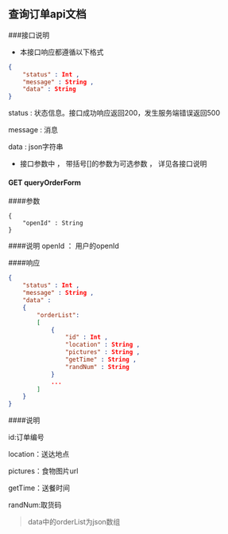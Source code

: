 ## 查询订单api文档

###接口说明

- 本接口响应都遵循以下格式

```json
{
	"status" : Int ,
	"message" : String ,
	"data" : String
}
```

status : 状态信息。接口成功响应返回200，发生服务端错误返回500

message : 消息

data : json字符串

- 接口参数中 ， 带括号[]的参数为可选参数 ， 详见各接口说明

#### GET queryOrderForm

####参数

	{
		"openId" : String
	}

####说明
openId ： 用户的openId

####响应

```json
{
	"status" : Int ,
	"message" : String ,
	"data" : 
	{
		"orderList":
		[
			{
				"id" : Int ,
				"location" : String ,
				"pictures" : String ,
				"getTime" : String ,
				"randNum" : String
			}
			...
		]
	}
}
```

####说明

id:订单编号

location：送达地点

pictures：食物图片url

getTime：送餐时间

randNum:取货码
> data中的orderList为json数组